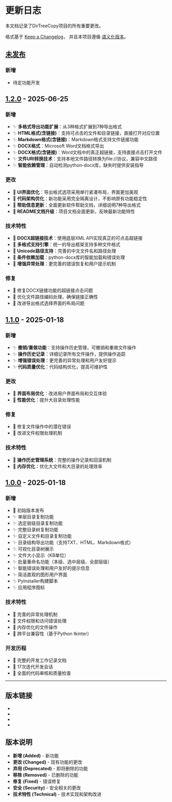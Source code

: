# 更新日志

本文档记录了DirTreeCopy项目的所有重要更改。

格式基于 [Keep a Changelog](https://keepachangelog.com/zh-CN/1.0.0/)，
并且本项目遵循 [语义化版本](https://semver.org/lang/zh-CN/)。

## [未发布]

### 新增
- 待定功能开发

## [1.2.0] - 2025-06-25

### 新增
- ✨ **多格式导出功能扩展**：从3种格式扩展到7种导出格式
- ✨ **HTML格式(含链接)**：支持可点击的文件和目录链接，直接打开对应位置
- ✨ **Markdown格式(含链接)**：Markdown格式支持文件链接功能
- ✨ **DOCX格式**：Microsoft Word文档格式导出
- ✨ **DOCX格式(含链接)**：Word文档中的真正超链接，支持直接点击打开文件
- ✨ **文件URI转换技术**：支持本地文件路径转换为file://协议，兼容中文路径
- ✨ **智能依赖管理**：自动检测python-docx库，缺失时提供安装指导

### 更改
- 🔄 **UI界面优化**：导出格式选项采用单行紧凑布局，界面更加美观
- 🔄 **代码架构优化**：新功能采用完全隔离设计，不影响原有功能稳定性
- 🔄 **帮助信息更新**：全面更新软件帮助文档，详细说明7种导出格式
- 🔄 **README文档升级**：项目文档全面更新，反映最新功能特性

### 技术特性
- 🔧 **DOCX超链接技术**：使用底层XML API实现真正的可点击超链接
- 🔧 **多格式支持引擎**：统一的导出框架支持多种文件格式
- 🔧 **Unicode路径支持**：完善的中文文件名和路径处理
- 🔧 **条件依赖加载**：python-docx库的智能加载和错误处理
- 🔧 **增强异常处理**：更完善的错误恢复和用户提示机制

### 修复
- 🐛 修复DOCX链接功能的超链接点击问题
- 🐛 优化文件路径编码处理，确保链接正确性
- 🐛 改进导出格式选择界面的布局问题

## [1.1.0] - 2025-01-18

### 新增
- ✨ **撤销/重做功能**：支持操作历史管理，可撤销和重做文件操作
- ✨ **操作历史记录**：详细记录所有文件操作，提供操作追踪
- ✨ **增强错误处理**：更完善的异常处理和用户友好提示
- ✨ **代码质量优化**：代码结构优化，提高可维护性

### 更改
- 🔄 **界面布局优化**：改进用户界面布局和交互体验
- 🔄 **性能优化**：提升大目录处理性能

### 修复
- 🐛 修复文件操作中的潜在错误
- 🐛 改进文件权限处理机制

### 技术特性
- 🔧 **操作历史管理系统**：完整的操作记录和回滚机制
- 🔧 **内存优化**：优化大文件和大目录的处理效率

## [1.0.0] - 2025-01-18

### 新增
- 🎉 初始版本发布
- ✨ 单层目录复制功能
- ✨ 选定层级目录复制功能
- ✨ 完整目录树复制功能
- ✨ 自定义文件和目录复制功能
- ✨ 目录结构导出功能（支持TXT、HTML、Markdown格式）
- ✨ 可视化目录树展示
- ✨ 文件大小显示（KB单位）
- ✨ 批量重命名功能（本级、选中层级、全部层级）
- ✨ 智能错误处理和用户友好的提示信息
- ✨ 简洁直观的图形用户界面
- ✨ PyInstaller构建脚本
- ✨ 应用程序图标

### 技术特性
- 🔧 完善的异常处理机制
- 🔧 文件权限和访问错误处理
- 🔧 内存优化的文件操作
- 🔧 跨平台兼容性（基于Python tkinter）

### 开发历程
- 📝 完整的开发工作记录文档
- 📝 17次迭代开发会话
- 📝 全面的代码审核和质量检查

---

## 版本链接

- [未发布]: https://github.com/username/DirTreeCopy/compare/v1.2.0...HEAD
- [1.2.0]: https://github.com/username/DirTreeCopy/compare/v1.1.0...v1.2.0
- [1.1.0]: https://github.com/username/DirTreeCopy/compare/v1.0.0...v1.1.0
- [1.0.0]: https://github.com/username/DirTreeCopy/releases/tag/v1.0.0

## 版本说明

- **新增 (Added)** - 新功能
- **更改 (Changed)** - 现有功能的更改
- **弃用 (Deprecated)** - 即将删除的功能
- **移除 (Removed)** - 已删除的功能
- **修复 (Fixed)** - 错误修复
- **安全 (Security)** - 安全相关的更改
- **技术特性 (Technical)** - 技术实现和架构改进